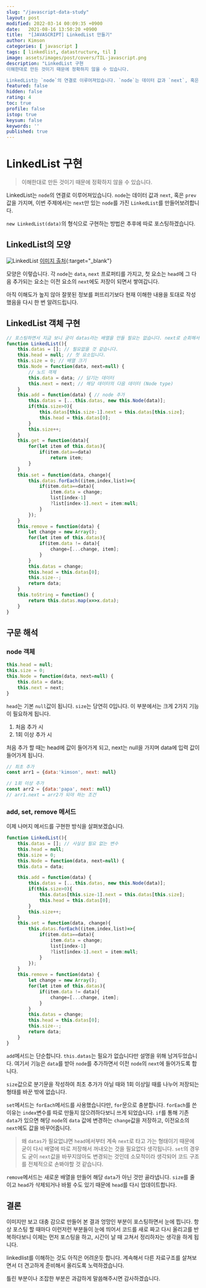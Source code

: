 ```yaml
---
slug: "/javascript-data-study"
layout: post
modified: 2022-03-14 00:09:35 +0900
date:   2021-08-16 13:50:20 +0900
title:  "[JAVASCRIPT] LinkedList 만들기"
author: Kimson
categories: [ javascript ]
tags: [ linkedlist, datastructure, til ]
image: assets/images/post/covers/TIL-javascript.png
description: "LinkedList 구현
이해한대로 만든 것이기 때문에 정확하지 않을 수 있습니다.

LinkedList는 `node`의 연결로 이루어져있습니다. `node`는 데이터 값과 `next`, 혹은 `prev`값을 가지며, 이번 주제에서는 `next`만 있는 `node`를 가진 `LinkedList`를 만들어보려합니다."
featured: false
hidden: false
rating: 4
toc: true
profile: false
istop: true
keysum: false
keywords: ''
published: true
---
```


# LinkedList 구현

> 이해한대로 만든 것이기 때문에 정확하지 않을 수 있습니다.

LinkedList는 `node`의 연결로 이루어져있습니다. `node`는 데이터 값과 `next`, 혹은 `prev`값을 가지며, 이번 주제에서는 `next`만 있는 `node`를 가진 `LinkedList`를 만들어보려합니다.

`new LinkedList(data)`의 형식으로 구현하는 방법은 추후에 따로 포스팅하겠습니다.

## LinkedList의 모양

![LinkedList]({{site.baseurl}}/assets/images/post/datastudy/linkedlist/linkedlist01.png '도식')
[이미지 출처](https://habr.com/en/post/506660/){:target="_blank"}

모양은 이렇습니다. 각 `node`는 `data`, `next` 프로퍼티를 가지고, 첫 요소는 `head`에 그 다음 추가되는 요소는 이전 요소의 `next`에도 저장이 되면서 쌓여갑니다.

아직 이해도가 높지 않아 잘못된 정보를 퍼뜨리기보다 현재 이해한 내용을 토대로 작성했음을 다시 한 번 알려드립니다.

## LinkedList 객체 구현

```javascript
// 포스팅하면서 지금 보니 굳이 datas라는 배열을 만들 필요는 없습니다. next로 순회해서 전체 출력 가능한 점 알려드립니다.
function LinkedList(){
    this.datas = []; // 필요없을 것 같습니다.
    this.head = null; // 첫 요소입니다.
    this.size = 0; // 배열 크기
    this.Node = function(data, next=null) {
        // 노드 객체
        this.data = data; // 담기는 데이터
        this.next = next; // 해당 데이터의 다음 데이터 (Node type)
    }
    this.add = function(data) { // node 추가
        this.datas = [...this.datas, new this.Node(data)];
        if(this.size>0){
            this.datas[this.size-1].next = this.datas[this.size];
            this.head = this.datas[0];
        }
        this.size++;
    }
    this.get = function(data){
        for(let item of this.datas){
            if(item.data==data)
                return item;
        }
    }
    this.set = function(data, change){
        this.datas.forEach((item,index,list)=>{
            if(item.data==data){
                item.data = change;
                list[index-1]
                ?list[index-1].next = item:null;
            }
        });
    }
    this.remove = function(data) {
        let change = new Array();
        for(let item of this.datas){
            if(item.data != data){
                change=[...change, item];
            }
        }
        this.datas = change;
        this.head = this.datas[0];
        this.size--;
        return data;
    }
    this.toString = function() {
        return this.datas.map(x=>x.data);
    }
}
```

## 구문 해석

### node 객체

```javascript
this.head = null;
this.size = 0;
this.Node = function(data, next=null) {
    this.data = data;
    this.next = next;
}
```

`head`는 기본 `null`값이 됩니다. `size`는 당연히 0입니다. 이 부분에서는 크게 2가지 기능이 필요하게 됩니다.

1. 처음 추가 시
2. 1회 이상 추가 시

처음 추가 할 때는 head에 값이 들어가게 되고, next는 null을 가지며 data에 입력 값이 들어가게 됩니다.

```javascript
// 최초 추가
const arr1 = {data:'kimson', next: null}

// 1회 이상 추가
const arr2 = {data:'papa', next: null}
// arr1.next = arr2가 되야 하는 조건
```

### add, set, remove 메서드

이제 나머지 메서드를 구현한 방식을 살펴보겠습니다.

```javascript
function LinkedList(){
    this.datas = []; // 사실상 필요 없는 변수
    this.head = null;
    this.size = 0;
    this.Node = function(data, next=null) {
    this.data = data;

    this.add = function(data) {
        this.datas = [...this.datas, new this.Node(data)];
        if(this.size>0){
            this.datas[this.size-1].next = this.datas[this.size];
            this.head = this.datas[0];
        }
        this.size++;
    }
    this.set = function(data, change){
        this.datas.forEach((item,index,list)=>{
            if(item.data==data){
                item.data = change;
                list[index-1]
                ?list[index-1].next = item:null;
            }
        });
    }
    this.remove = function(data) {
        let change = new Array();
        for(let item of this.datas){
            if(item.data != data){
                change=[...change, item];
            }
        }
        this.datas = change;
        this.head = this.datas[0];
        this.size--;
        return data;
    }
}
```

`add`메서드는 단순합니다. `this.datas`는 필요가 없습니다만 설명을 위해 남겨두었습니다. 여기서 기능은 `data`를 받아 `node`를 추가하면서 이전 `node`의 `next`에 들어가도록 합니다.

`size`값으로 분기문을 작성하여 최초 추가가 아닐 때와 1회 이상일 때를 나누어 저장되는 형태를 바꾼 밖에 없습니다.

`set`메서드는 `forEach`메서드를 사용했습니다만, `for`문으로 충분합니다. `forEach`를 쓴 이유는 `index`변수를 따로 만들지 않으려하다보니 쓰게 되었습니다. `if`를 통해 기존 `data`가 있으면 해당 `node`의 `data` 값에 변경하는 `change`값을 저장하고, 이전요소의 `next`에도 값을 바꾸어줍니다.

> 왜 `datas`가 필요없냐면 `head`에서부터 계속 `next`로 타고 가는 형태이기 때문에 굳이 다시 배열에 따로 저장해서 꺼내오는 것을 필요없다 생각됩니다. `set`의 경우도 굳이 `next`값을 바꾸지않아도 변경되는 것인데 소모적이라 생각되어 코드 구조를 전체적으로 손봐야할 것 같습니다.

`remove`메서드는 새로운 배열을 만들어 해당 `data`가 아닌 것만 골라냅니다. `size`를 줄이고 `head`가 삭제되거나 바뀔 수도 있기 때문에 `head`를 다시 업데이트합니다.

## 결론

이미지만 보고 대충 감으로 만들어 본 결과 엉망인 부분이 포스팅하면서 눈에 띕니다. 항상 포스팅 할 때마다 이런저런 부분들이 눈에 띄어서 코드를 새로 짜고 다시 올리고를 반복하다보니 이제는 먼저 포스팅을 하고, 시간이 날 때 고쳐서 정리하자는 생각을 하게 됩니다.

linkedlist를 이해하는 것도 아직은 어려운듯 합니다. 계속해서 다른 자료구조를 살쳐보면서 더 견고하게 준비해서 올리도록 노력하겠습니다.

틀린 부분이나 조잡한 부분은 과감하게 말씀해주시면 감사하겠습니다.